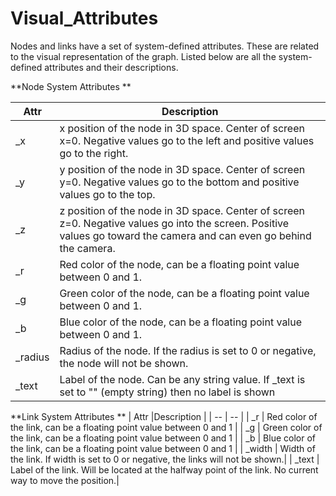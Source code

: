 # Visual_Attributes

Nodes and links have a set of system-defined attributes. These are related to the visual representation of the graph. Listed below are all the system-defined attributes and their descriptions.

**Node System Attributes **

| Attr |Description |
| -- | -- |
|_x | x position of the node in 3D space. Center of screen x=0. Negative values go to the left and positive values go to the right. |
|_y | y position of the node in 3D space. Center of screen y=0. Negative values go to the bottom and positive values go to the top. |
|_z | z position of the node in 3D space. Center of screen z=0. Negative values go into the screen. Positive values go toward the camera and can even go behind the camera. |
|_r | Red color of the node, can be a floating point value between 0 and 1. |
|_g | Green color of the node, can be a floating point value between 0 and 1. |
|_b | Blue color of the node, can be a floating point value between 0 and 1. |
|_radius | Radius of the node. If the radius is set to 0 or negative, the node will not be shown.|
|_text | Label of the node. Can be any string value. If _text is set to "" (empty string) then no label is shown |


**Link System Attributes **
| Attr |Description |
| -- | -- |
| _r | Red color of the link, can be a floating point value between 0 and 1 |
| _g | Green color of the link, can be a floating point value between 0 and 1 |
| _b | Blue color of the link, can be a floating point value between 0 and 1 |
| _width | Width of the link. If width is set to 0 or negative, the links will not be shown.|
| _text | Label of the link. Will be located at the halfway point of the link. No current way to move the position.|